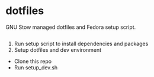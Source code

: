 # dotfiles

GNU Stow managed dotfiles and Fedora setup script.

```

```

1. Run setup script to install dependencies and packages
2. Setup dotfiles and dev environment

- Clone this repo
- Run setup_dev.sh
